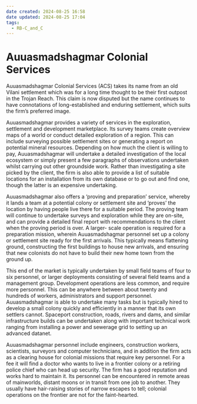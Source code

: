 ```yaml
---
date created: 2024-08-25 16:58
date updated: 2024-08-25 17:04
tags:
  - RB-C_and_C
---
```


# Auuasmadshagmar Colonial Services

Auuasmadshagmar Colonial Services (ACS) takes its name from an old Vilani settlement which was for a long time thought to be their first outpost in the Trojan Reach. This claim is now disputed but the name continues to have connotations of long-established and enduring settlement, which suits the firm’s preferred image.

Auuasmadshagmar provides a variety of services in the exploration, settlement and development marketplace. Its survey teams create overview maps of a world or conduct detailed exploration of a region. This can include surveying possible settlement sites or generating a report on potential mineral resources. Depending on how much the client is willing to pay, Auuasmadshagmar will undertake a detailed investigation of the local ecosystem or simply present a few paragraphs of observations undertaken whilst carrying out other groundside work. Rather than investigating a site picked by the client, the firm is also able to provide a list of suitable locations for an installation from its own database or to go out and find one, though the latter is an expensive undertaking.

Auuasmadshagmar also offers a ‘proving and preparation’ service, whereby it lands a team at a potential colony or settlement site and ‘proves’ the location by having people live there for a suitable period. The proving team will continue to undertake surveys and exploration while they are on-site, and can provide a detailed final report with recommendations to the client when the proving period is over. A larger- scale operation is required for a preparation mission, wherein Auuasmadshagmar personnel set up a colony or settlement site ready for the first arrivals. This typically means flattening ground, constructing the first buildings to house new arrivals, and ensuring that new colonists do not have to build their new home town from the ground up.

This end of the market is typically undertaken by small field teams of four to six personnel, or larger deployments consisting of several field teams and a management group. Development operations are less common, and require more personnel. This can be anywhere between about twenty and hundreds of workers, administrators and support personnel. Auuasmadshagmar is able to undertake many tasks but is typically hired to develop a small colony quickly and efficiently in a manner that its own settlers cannot. Spaceport construction, roads, rivers and dams, and similar infrastructure builds can be undertaken along with important technical work ranging from installing a power and sewerage grid to setting up an advanced datanet.

Auuasmadshagmar personnel include engineers, construction workers, scientists, surveyors and computer technicians, and in addition the firm acts as a clearing house for colonial missions that require key personnel. For a fee it will find a doctor who wants to live in a frontier colony or a retiring police chief who can head up security. The firm has a good reputation and works hard to maintain it. Its personnel can be encountered in remote areas of mainworlds, distant moons or in transit from one job to another. They usually have hair-raising stories of narrow escapes to tell; colonial operations on the frontier are not for the faint-hearted.
